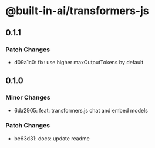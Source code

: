 # @built-in-ai/transformers-js

## 0.1.1

### Patch Changes

- d09a1c0: fix: use higher maxOutputTokens by default

## 0.1.0

### Minor Changes

- 6da2905: feat: transformers.js chat and embed models

### Patch Changes

- be63d31: docs: update readme
